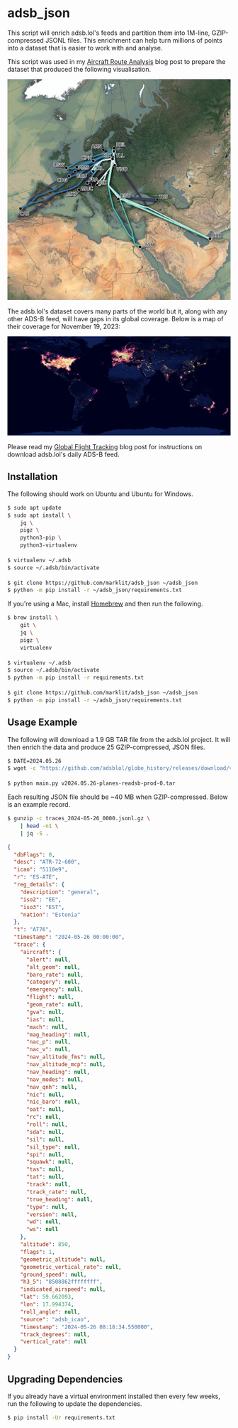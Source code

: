 # adsb_json

This script will enrich adsb.lol's feeds and partition them into 1M-line, GZIP-compressed JSONL files. This enrichment can help turn millions of points into a dataset that is easier to work with and analyse.

This script was used in my [Aircraft Route Analysis](https://tech.marksblogg.com/aircraft-route-analysis-adsb.html) blog post to prepare the dataset that produced the following visualisation.

![YL-AAX Flights for February 2024](YL-AAX.jpg)

The adsb.lol's dataset covers many parts of the world but it, along with any other ADS-B feed, will have gaps in its global coverage. Below is a map of their coverage for November 19, 2023:

![adsb.lol coverage](adsb_h3_5_global.png)

Please read my [Global Flight Tracking](https://tech.marksblogg.com/global-flight-tracking-adsb.html) blog post for instructions on download adsb.lol's daily ADS-B feed.

## Installation

The following should work on Ubuntu and Ubuntu for Windows.

```bash
$ sudo apt update
$ sudo apt install \
    jq \
    pigz \
    python3-pip \
    python3-virtualenv

$ virtualenv ~/.adsb
$ source ~/.adsb/bin/activate

$ git clone https://github.com/marklit/adsb_json ~/adsb_json
$ python -m pip install -r ~/adsb_json/requirements.txt
```

If you're using a Mac, install [Homebrew](https://brew.sh/) and then run the following.

```bash
$ brew install \
    git \
    jq \
    pigz \
    virtualenv

$ virtualenv ~/.adsb
$ source ~/.adsb/bin/activate
$ python -m pip install -r requirements.txt

$ git clone https://github.com/marklit/adsb_json ~/adsb_json
$ python -m pip install -r ~/adsb_json/requirements.txt
```

## Usage Example

The following will download a 1.9 GB TAR file from the adsb.lol project. It will then enrich the data and produce 25 GZIP-compressed, JSON files.

```bash
$ DATE=2024.05.26
$ wget -c "https://github.com/adsblol/globe_history/releases/download/v$DATE-planes-readsb-prod-0/v$DATE-planes-readsb-prod-0.tar"

$ python main.py v2024.05.26-planes-readsb-prod-0.tar
```

Each resulting JSON file should be ~40 MB when GZIP-compressed. Below is an example record.

```bash
$ gunzip -c traces_2024-05-26_0000.jsonl.gz \
    | head -n1 \
    | jq -S .
```

```json
{
  "dbFlags": 0,
  "desc": "ATR-72-600",
  "icao": "5110e9",
  "r": "ES-ATE",
  "reg_details": {
    "description": "general",
    "iso2": "EE",
    "iso3": "EST",
    "nation": "Estonia"
  },
  "t": "AT76",
  "timestamp": "2024-05-26 00:00:00",
  "trace": {
    "aircraft": {
      "alert": null,
      "alt_geom": null,
      "baro_rate": null,
      "category": null,
      "emergency": null,
      "flight": null,
      "geom_rate": null,
      "gva": null,
      "ias": null,
      "mach": null,
      "mag_heading": null,
      "nac_p": null,
      "nac_v": null,
      "nav_altitude_fms": null,
      "nav_altitude_mcp": null,
      "nav_heading": null,
      "nav_modes": null,
      "nav_qnh": null,
      "nic": null,
      "nic_baro": null,
      "oat": null,
      "rc": null,
      "roll": null,
      "sda": null,
      "sil": null,
      "sil_type": null,
      "spi": null,
      "squawk": null,
      "tas": null,
      "tat": null,
      "track": null,
      "track_rate": null,
      "true_heading": null,
      "type": null,
      "version": null,
      "wd": null,
      "ws": null
    },
    "altitude": 850,
    "flags": 1,
    "geometric_altitude": null,
    "geometric_vertical_rate": null,
    "ground_speed": null,
    "h3_5": "8508862ffffffff",
    "indicated_airspeed": null,
    "lat": 59.662093,
    "lon": 17.994374,
    "roll_angle": null,
    "source": "adsb_icao",
    "timestamp": "2024-05-26 08:18:34.550000",
    "track_degrees": null,
    "vertical_rate": null
  }
}
```

## Upgrading Dependencies

If you already have a virtual environment installed then every few weeks, run the following to update the dependencies.

```bash
$ pip install -Ur requirements.txt
```
